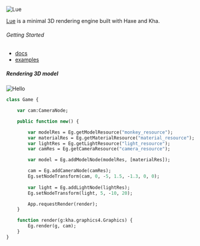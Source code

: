 ![Lue](http://lue3d.org/docs/images/lue.png)

[Lue](http://lue3d.org) is a minimal 3D rendering engine built with Haxe and Kha.

###### Getting Started
- [docs](http://lue3d.org/docs)
- [examples](https://github.com/luboslenco/lue_examples)

##### Rendering 3D model

![Hello](http://lue3d.org/docs/images/basic_render.png)

```haxe
class Game {

	var cam:CameraNode;

	public function new() {

		var modelRes = Eg.getModelResource("monkey_resource");
		var materialRes = Eg.getMaterialResource("material_resource");
		var lightRes = Eg.getLightResource("light_resource");
		var camRes = Eg.getCameraResource("camera_resource");

		var model = Eg.addModelNode(modelRes, [materialRes]);

		cam = Eg.addCameraNode(camRes);
		Eg.setNodeTransform(cam, 0, -5, 1.5, -1.3, 0, 0);
		
		var light = Eg.addLightNode(lightRes);
		Eg.setNodeTransform(light, 5, -10, 20);

		App.requestRender(render);
	}

	function render(g:kha.graphics4.Graphics) {
		Eg.render(g, cam);
	}
}
```
